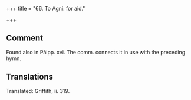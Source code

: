 +++
title = "66. To Agni: for aid."

+++
## Comment
Found also in Pāipp. xvi. The comm. connects it in use with the preceding hymn.


## Translations
Translated: Griffith, ii. 319.
